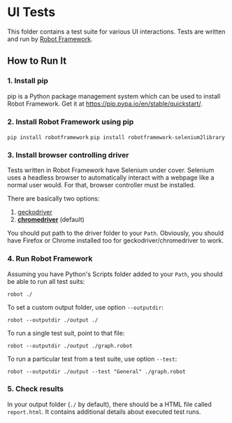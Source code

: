 ﻿# UI Tests

This folder contains a test suite for various UI interactions. Tests are written and run by [Robot Framework](http://robotframework.org).

## How to Run It

### 1. Install pip

pip is a Python package management system which can be used to install Robot Framework. Get it at https://pip.pypa.io/en/stable/quickstart/.

### 2. Install Robot Framework using pip

`pip install robotframework`
`pip install robotframework-selenium2library`

### 3. Install browser controlling driver

Tests written in Robot Framework have Selenium under cover. Selenium uses a headless browser to automatically interact with a webpage like a normal user would. For that, browser controller must be installed.

There are basically two options:
1. [geckodriver](https://github.com/mozilla/geckodriver/releases)
2. **[chromedriver](https://sites.google.com/a/chromium.org/chromedriver/downloads)** (default)

You should put path to the driver folder to your `Path`. Obviously, you should have Firefox or Chrome installed too for geckodriver/chromedriver to work.

### 4. Run Robot Framework

Assuming you have Python's Scripts folder added to your `Path`, you should be able to run all test suits:

`robot ./`

To set a custom output folder, use option `--outputdir`:

`robot --outputdir ./output ./`

To run a single test suit, point to that file:

`robot --outputdir ./output ./graph.robot`

To run a particular test from a test suite, use option `--test`:

`robot --outputdir ./output --test "General" ./graph.robot`

### 5. Check results

In your output folder (`./` by default), there should be a HTML file called `report.html`. It contains additional details about executed test runs.
